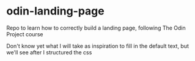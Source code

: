 # odin-landing-page
Repo to learn how to correctly build a landing page, following The Odin Project course

Don't know yet what I will take as inspiration to fill in the default text, but we'll see after I structured the css